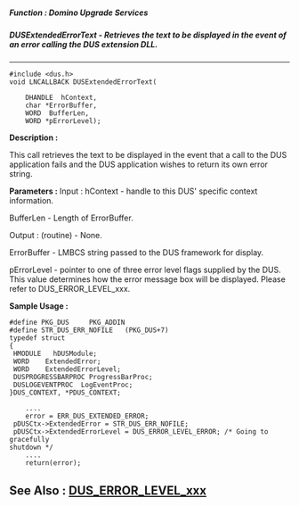 ##### Function : Domino Upgrade Services
##### DUSExtendedErrorText - Retrieves the text to be displayed in the event of an error calling the DUS extension DLL.
---
```
#include <dus.h>
void LNCALLBACK DUSExtendedErrorText(

	DHANDLE  hContext,
	char *ErrorBuffer,
	WORD  BufferLen,
	WORD *pErrorLevel);
```
**Description :**

This call retrieves the text to be displayed in the event that a call to the 
DUS application fails and the DUS application wishes to return its own error 
string. 

**Parameters :**
Input :
hContext  -  handle to this DUS' specific context information.

BufferLen  -  Length of ErrorBuffer.

Output :
(routine)  -  None.


ErrorBuffer  -  LMBCS string passed to the DUS framework for display.

pErrorLevel  -  pointer to one of three error level flags supplied by the DUS.  This value determines how the error message box will be displayed.  Please refer to DUS_ERROR_LEVEL_xxx.


**Sample Usage :**
```
#define PKG_DUS     PKG_ADDIN
#define STR_DUS_ERR_NOFILE   (PKG_DUS+7)
typedef struct
{
 HMODULE   hDUSModule;
 WORD    ExtendedError;
 WORD    ExtendedErrorLevel;
 DUSPROGRESSBARPROC ProgressBarProc;
 DUSLOGEVENTPROC  LogEventProc;
}DUS_CONTEXT, *PDUS_CONTEXT;

	....
	error = ERR_DUS_EXTENDED_ERROR;
 pDUSCtx->ExtendedError = STR_DUS_ERR_NOFILE;
 pDUSCtx->ExtendedErrorLevel = DUS_ERROR_LEVEL_ERROR; /* Going to gracefully 
shutdown */
	....
	return(error);
```
**See Also :**
[DUS_ERROR_LEVEL_xxx](/domino-c-api-docs/reference/Symb/DUS_ERROR_LEVEL_xxx)
---

